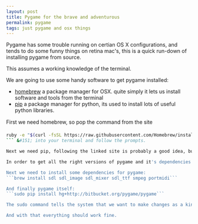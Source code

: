 ```yaml
---
layout: post
title: Pygame for the brave and adventurous
permalink: pygame
tags: just pygame and osx things
---
```

Pygame has some trouble running on certian OS X configurations, and tends to do some funny things on retina mac's, this is a quick run-down of installing pygame from source.

This assumes a working knowledge of the terminal.

We are going to use some handy software to get pygame installed:

- [homebrew](http://brew.sh/) a package manager for OSX. quite simply it lets us install software and tools from the terminal
- [pip](http://pip.readthedocs.org/en/latest/installing.html) a package manager for python, its used to install lots of useful python libraries.

First we need homebrew, so pop the command from the site &#151; 

```bash
ruby -e "$(curl -fsSL https://raw.githubusercontent.com/Homebrew/install/master/install)"
``` &#151; into your terminal and follow the prompts.

Next we need pip, following the linked site is probably a good idea, but the gist is to download [this file](https://bootstrap.pypa.io/get-pip.py) and run: `python get-pip.py`

In order to get all the right versions of pygame and it's dependencies we need a little program called mercurial, used for managing source code, so run: `brew install mercurial`

Next we need to install some dependencies for pygame:  
```brew install sdl sdl_image sdl_mixer sdl_ttf smpeg portmidi```

And finally pygame itself:  
```sudo pip install hg+http://bitbucket.org/pygame/pygame```

The sudo command tells the system that we want to make changes as a kind of "super-administrator", and is needed for pip to install things.

And with that everything should work fine.
